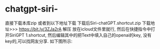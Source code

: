 # chatgpt-siri-
直接下载本库zip 或者到以下地址下载
下载后Siri-chatGPT.shortcut.zip  下载地址>>> https://bit.ly/3ZJa2rA
解压 放在icloud文件里就行,
然后在快捷指令中打开SiriGPT 1.shortcut, 
然后编辑其中的把Text中填入自己的openai的key, 
没有key的,可以找网友分享. 如下图所示:
